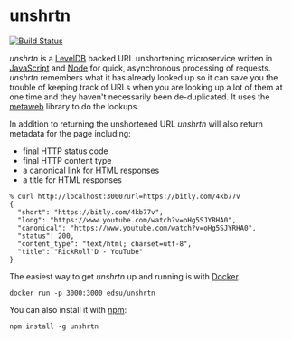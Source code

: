 # unshrtn

[![Build Status](https://secure.travis-ci.org/DocNow/unshrtn.png)](http://travis-ci.org/edsu/unshrtn)

*unshrtn* is a [LevelDB] backed URL unshortening microservice written in
[JavaScript] and [Node] for quick, asynchronous processing of requests.
*unshrtn* remembers what it has already looked up so it can save you the trouble
of keeping track of URLs when you are looking up a lot of them at one time and
they haven't necessarily been de-duplicated. It uses the [metaweb] library to do
the lookups. 

In addition to returning the unshortened URL *unshrtn* will also return metadata
for the page including:

* final HTTP status code
* final HTTP content type
* a canonical link for HTML responses
* a title for HTML responses

```
% curl http://localhost:3000?url=https://bitly.com/4kb77v
{
  "short": "https://bitly.com/4kb77v",
  "long": "https://www.youtube.com/watch?v=oHg5SJYRHA0",
  "canonical": "https://www.youtube.com/watch?v=oHg5SJYRHA0",
  "status": 200,
  "content_type": "text/html; charset=utf-8",
  "title": "RickRoll'D - YouTube"
}
```

The easiest way to get *unshrtn* up and running is with [Docker]. 

    docker run -p 3000:3000 edsu/unshrtn

You can also install it with [npm]:

    npm install -g unshrtn

[LevelDB]: https://code.google.com/p/leveldb/
[JavaScript]: https://en.wikipedia.org/wiki/JavaScript
[Node]: https://nodejs.org
[canonical links]: https://en.wikipedia.org/wiki/Canonical_link_element
[Docker]: https://www.docker.com/
[npm]: https://www.npmjs.com/
[metaweb]: https://github.com/edsu/metaweb
